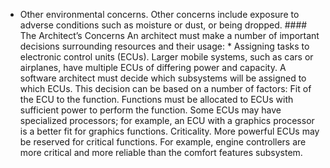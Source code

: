 *  Other environmental concerns. Other concerns include exposure to adverse conditions such as moisture or dust, or being dropped. #### The Architect’s Concerns An architect must make a number of important decisions surrounding resources and their usage: *  Assigning tasks to electronic control units (ECUs). Larger mobile systems, such as cars or airplanes, have multiple ECUs of differing power and capacity. A software architect must decide which subsystems will be assigned to which ECUs. This decision can be based on a number of factors: Fit of the ECU to the function. Functions must be allocated to ECUs with sufficient power to perform the function. Some ECUs may have specialized processors; for example, an ECU with a graphics processor is a better fit for graphics functions. Criticality. More powerful ECUs may be reserved for critical functions. For example, engine controllers are more critical and more reliable than the comfort features subsystem.